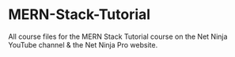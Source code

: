 # MERN-Stack-Tutorial
All course files for the MERN Stack Tutorial course on the Net Ninja YouTube channel &amp; the Net Ninja Pro website.
